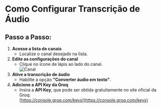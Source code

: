 # Como Configurar Transcrição de Áudio

## Passo a Passo:

1. **Acesse a lista de canais**
   * Localize o canal desejado na lista.
2. **Edite as configurações do canal**
   * Clique no ícone de lápis ao lado do canal.\
     ![Canal](../Transcrição_audio/canal.png)
3. **Ative a transcrição de áudio**
   * Habilite a opção **"Converter áudio em texto"**.
4. **Adicione a API Key da Groq**
   * Insira a **API Key**, que pode ser obtida gratuitamente no site oficial da Groq:\
     [https://console.groq.com/keys](https://console.groq.com/keys)
